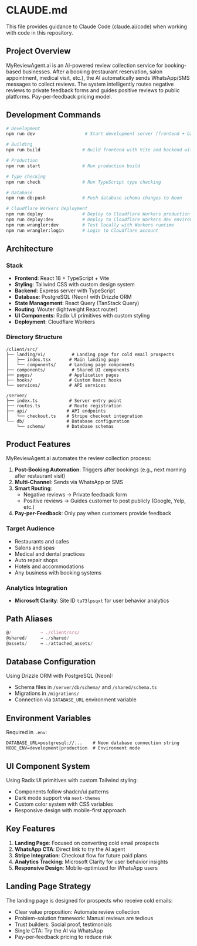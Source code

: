# CLAUDE.md

This file provides guidance to Claude Code (claude.ai/code) when working with code in this repository.

## Project Overview

MyReviewAgent.ai is an AI-powered review collection service for booking-based businesses. After a booking (restaurant reservation, salon appointment, medical visit, etc.), the AI automatically sends WhatsApp/SMS messages to collect reviews. The system intelligently routes negative reviews to private feedback forms and guides positive reviews to public platforms. Pay-per-feedback pricing model.

## Development Commands

```bash
# Development
npm run dev                   # Start development server (frontend + backend)

# Building
npm run build                # Build frontend with Vite and backend with esbuild

# Production
npm run start                # Run production build

# Type checking
npm run check                # Run TypeScript type checking

# Database
npm run db:push              # Push database schema changes to Neon

# Cloudflare Workers Deployment
npm run deploy               # Deploy to Cloudflare Workers production
npm run deploy:dev           # Deploy to Cloudflare Workers dev environment
npm run wrangler:dev         # Test locally with Workers runtime
npm run wrangler:login       # Login to Cloudflare account
```

## Architecture

### Stack
- **Frontend**: React 18 + TypeScript + Vite
- **Styling**: Tailwind CSS with custom design system
- **Backend**: Express server with TypeScript
- **Database**: PostgreSQL (Neon) with Drizzle ORM
- **State Management**: React Query (TanStack Query)
- **Routing**: Wouter (lightweight React router)
- **UI Components**: Radix UI primitives with custom styling
- **Deployment**: Cloudflare Workers

### Directory Structure

```
/client/src/
├── landing/v1/          # Landing page for cold email prospects
│   ├── index.tsx       # Main landing page
│   └── components/     # Landing page components
├── components/          # Shared UI components
├── pages/              # Application pages
├── hooks/              # Custom React hooks
└── services/           # API services

/server/
├── index.ts            # Server entry point
├── routes.ts           # Route registration
├── api/               # API endpoints
│   └── checkout.ts    # Stripe checkout integration
└── db/                # Database configuration
    └── schema/        # Database schemas
```

## Product Features

MyReviewAgent.ai automates the review collection process:

1. **Post-Booking Automation**: Triggers after bookings (e.g., next morning after restaurant visit)
2. **Multi-Channel**: Sends via WhatsApp or SMS
3. **Smart Routing**:
   - Negative reviews → Private feedback form
   - Positive reviews → Guides customer to post publicly (Google, Yelp, etc.)
4. **Pay-per-Feedback**: Only pay when customers provide feedback

### Target Audience
- Restaurants and cafes
- Salons and spas
- Medical and dental practices
- Auto repair shops
- Hotels and accommodations
- Any business with booking systems

### Analytics Integration
- **Microsoft Clarity**: Site ID `ta73lpsqxt` for user behavior analytics

## Path Aliases

```typescript
@/           → ./client/src/
@shared/     → ./shared/
@assets/     → ./attached_assets/
```

## Database Configuration

Using Drizzle ORM with PostgreSQL (Neon):
- Schema files in `/server/db/schema/` and `/shared/schema.ts`
- Migrations in `/migrations/`
- Connection via `DATABASE_URL` environment variable

## Environment Variables

Required in `.env`:
```
DATABASE_URL=postgresql://...    # Neon database connection string
NODE_ENV=development|production  # Environment mode
```

## UI Component System

Using Radix UI primitives with custom Tailwind styling:
- Components follow shadcn/ui patterns
- Dark mode support via `next-themes`
- Custom color system with CSS variables
- Responsive design with mobile-first approach

## Key Features

1. **Landing Page**: Focused on converting cold email prospects
2. **WhatsApp CTA**: Direct link to try the AI agent
3. **Stripe Integration**: Checkout flow for future paid plans
4. **Analytics Tracking**: Microsoft Clarity for user behavior insights
5. **Responsive Design**: Mobile-optimized for WhatsApp users

## Landing Page Strategy

The landing page is designed for prospects who receive cold emails:
- Clear value proposition: Automate review collection
- Problem-solution framework: Manual reviews are tedious
- Trust builders: Social proof, testimonials
- Single CTA: Try the AI via WhatsApp
- Pay-per-feedback pricing to reduce risk